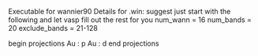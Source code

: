 Executable for wannier90
Details for .win: suggest just start with the following and let vasp fill out the rest for you
num_wann =  16
num_bands = 20
exclude_bands = 21-128


begin projections
Au : p
Au : d
end projections

